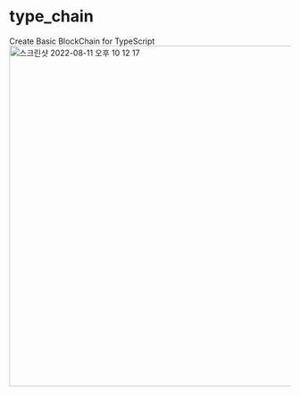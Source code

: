 # type_chain

Create Basic BlockChain for TypeScript
<img width="611" alt="스크린샷 2022-08-11 오후 10 12 17" src="https://user-images.githubusercontent.com/81064963/184144137-2f0728b5-955d-47aa-9940-7fed2c99cbb1.png">
